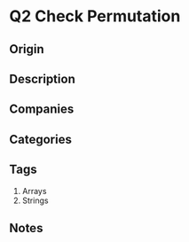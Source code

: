 # Q2 Check Permutation

## Origin

## Description

## Companies

## Categories

## Tags

1. Arrays
1. Strings

## Notes